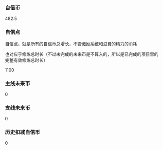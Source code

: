 ### 自信币
482.5

### 自信点
自信点，就是所有的自信币总增长，不管激励系统和浪费的精力的消耗

也对应于修炼总时长（不过未完成的未来币是不算入的，所以是已完成的项目里的完整有效修炼总时长）

1100

### 主线未来币
0

### 支线未来币
0

### 历史扣减自信币
0
